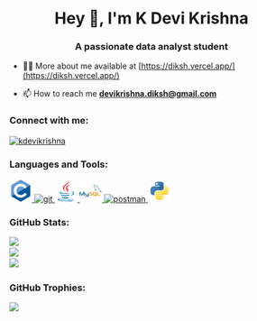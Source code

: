 <h1 align="center">Hey 👋, I'm K Devi Krishna</h1>
<h3 align="center">A passionate data analyst student</h3>

- 👨‍💻 More about me available at [https://diksh.vercel.app/](https://diksh.vercel.app/)

- 📫 How to reach me **devikrishna.diksh@gmail.com**

<h3 align="left">Connect with me:</h3>
<p align="left">
<a href="https://linkedin.com/in/kdevikrishna" target="blank"><img align="center" src="https://raw.githubusercontent.com/rahuldkjain/github-profile-readme-generator/master/src/images/icons/Social/linked-in-alt.svg" alt="kdevikrishna" height="30" width="40" /></a>
</p>

<h3 align="left">Languages and Tools:</h3>
<p align="left"> <a href="https://www.cprogramming.com/" target="_blank" rel="noreferrer"> <img src="https://raw.githubusercontent.com/devicons/devicon/master/icons/c/c-original.svg" alt="c" width="40" height="40"/> </a> <a href="https://git-scm.com/" target="_blank" rel="noreferrer"> <img src="https://www.vectorlogo.zone/logos/git-scm/git-scm-icon.svg" alt="git" width="40" height="40"/> </a> <a href="https://www.java.com" target="_blank" rel="noreferrer"> <img src="https://raw.githubusercontent.com/devicons/devicon/master/icons/java/java-original.svg" alt="java" width="40" height="40"/> </a> <a href="https://www.mysql.com/" target="_blank" rel="noreferrer"> <img src="https://raw.githubusercontent.com/devicons/devicon/master/icons/mysql/mysql-original-wordmark.svg" alt="mysql" width="40" height="40"/> </a> <a href="https://postman.com" target="_blank" rel="noreferrer"> <img src="https://www.vectorlogo.zone/logos/getpostman/getpostman-icon.svg" alt="postman" width="40" height="40"/> </a> <a href="https://www.python.org" target="_blank" rel="noreferrer"> <img src="https://raw.githubusercontent.com/devicons/devicon/master/icons/python/python-original.svg" alt="python" width="40" height="40"/> </a> </p>

<h3 align="left">GitHub Stats:</h3>

![](https://github-readme-stats-sigma-five.vercel.app/api?username=devikrishnaofficial&theme=dark&hide_border=true&include_all_commits=false&count_private=true)<br/>
![](https://github-readme-streak-stats.herokuapp.com/?user=devikrishnaofficial&theme=dark&hide_border=true)<br/>
![](https://github-readme-stats-sigma-five.vercel.app/api/top-langs/?username=devikrishnaofficial&theme=dark&hide_border=true&include_all_commits=false&count_private=true&layout=compact) 


<h3 align="left">GitHub Trophies:</h3>

![](https://github-profile-trophy.vercel.app/?username=devikrishnaofficial&theme=dark_dimmed&no-frame=false&no-bg=true&margin-w=4)
